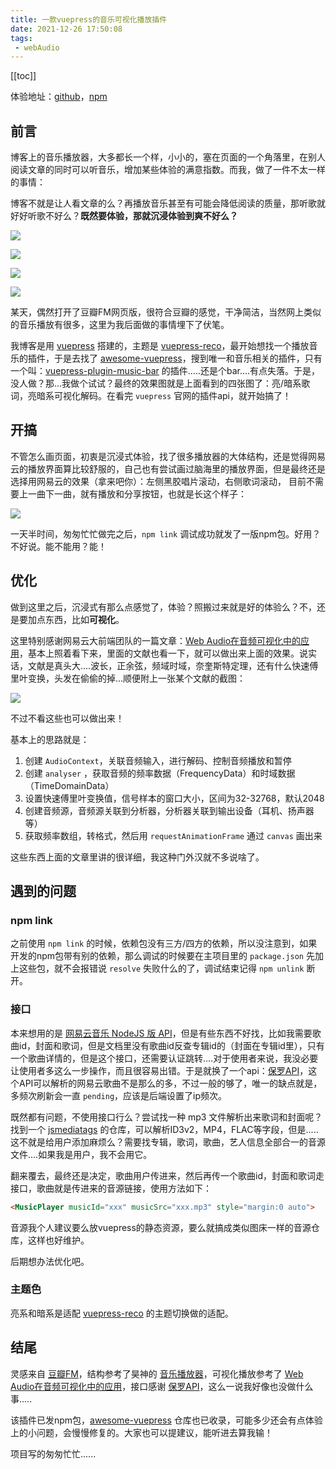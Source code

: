 ```yaml
---
title: 一款vuepress的音乐可视化播放插件
date: 2021-12-26 17:50:08
tags:
 - webAudio
---
```

[[toc]]

体验地址：[github](https://github.com/daodaolee/vuepress-plugin-awesome-musicplayer)，[npm](https://www.npmjs.com/package/vuepress-plugin-awesome-musicplayer)

 ## 前言

博客上的音乐播放器，大多都长一个样，小小的，塞在页面的一个角落里，在别人阅读文章的同时可以听音乐，增加某些体验的满意指数。而我，做了一件不太一样的事情：

博客不就是让人看文章的么？再播放音乐甚至有可能会降低阅读的质量，那听歌就好好听歌不好么？**既然要体验，那就沉浸体验到爽不好么？**

![](https://cdn.jsdelivr.net/gh/daodaolee/photobed@main/img/20211226165507.png)

![](https://cdn.jsdelivr.net/gh/daodaolee/photobed@main/img/20211226165508.png)

![](https://cdn.jsdelivr.net/gh/daodaolee/photobed@main/img/20211226165506.png)

![](https://cdn.jsdelivr.net/gh/daodaolee/photobed@main/img/20211226165509.png)

某天，偶然打开了豆瓣FM网页版，很符合豆瓣的感觉，干净简洁，当然网上类似的音乐播放有很多，这里为我后面做的事情埋下了伏笔。

我博客是用 [vuepress]() 搭建的，主题是 [vuepress-reco](https://vuepress-theme-reco.recoluan.com/views/1.x/)，最开始想找一个播放音乐的插件，于是去找了 [awesome-vuepress](https://github.com/vuepress/awesome-vuepress)，搜到唯一和音乐相关的插件，只有一个叫：[vuepress-plugin-music-bar](https://github.com/PentaTea/B-Tree.studio/tree/master/docs/.vuepress/plugin/vuepress-plugin-music-bar#vuepress-plugin-music-bar) 的插件.....还是个bar....有点失落。于是，没人做？那...我做个试试？最终的效果图就是上面看到的四张图了：亮/暗系歌词，亮暗系可视化解码。在看完 `vuepress` 官网的插件api，就开始搞了！

## 开搞

不管怎么画页面，初衷是沉浸式体验，找了很多播放器的大体结构，还是觉得网易云的播放界面算比较舒服的，自己也有尝试画过脑海里的播放界面，但是最终还是选择用网易云的效果（拿来吧你）：左侧黑胶唱片滚动，右侧歌词滚动， 目前不需要上一曲下一曲，就有播放和分享按钮，也就是长这个样子：

![](https://cdn.jsdelivr.net/gh/daodaolee/photobed@main/img/20211223183444.png)

一天半时间，匆匆忙忙做完之后，`npm link` 调试成功就发了一版npm包。好用？不好说。能不能用？能！

## 优化

做到这里之后，沉浸式有那么点感觉了，体验？照搬过来就是好的体验么？不，还是要加点东西，比如**可视化**。

这里特别感谢网易云大前端团队的一篇文章：[Web Audio在音频可视化中的应用](https://juejin.cn/post/6844903953130323976)，基本上照着看下来，里面的文献也看一下，就可以做出来上面的效果。说实话，文献是真头大....波长，正余弦，频域时域，奈奎斯特定理，还有什么快速傅里叶变换，头发在偷偷的掉...顺便附上一张某个文献的截图：

![](https://cdn.jsdelivr.net/gh/daodaolee/photobed@main/img/20211226171755.jpg)

不过不看这些也可以做出来！

基本上的思路就是：

1. 创建 `AudioContext`，关联音频输入，进行解码、控制音频播放和暂停
2. 创建 `analyser` ，获取音频的频率数据（FrequencyData）和时域数据（TimeDomainData）
3. 设置快速傅里叶变换值，信号样本的窗口大小，区间为32-32768，默认2048
4. 创建音频源，音频源关联到分析器，分析器关联到输出设备（耳机、扬声器等）
5. 获取频率数组，转格式，然后用 `requestAnimationFrame` 通过 `canvas` 画出来

这些东西上面的文章里讲的很详细，我这种门外汉就不多说啥了。

## 遇到的问题

### npm link

之前使用 `npm link` 的时候，依赖包没有三方/四方的依赖，所以没注意到，如果开发的npm包带有别的依赖，那么调试的时候要在主项目里的 `package.json` 先加上这些包，就不会报错说 `resolve` 失败什么的了，调试结束记得 `npm unlink` 断开。

### 接口

本来想用的是 [网易云音乐 NodeJS 版 API](https://binaryify.github.io/NeteaseCloudMusicApi/#/)，但是有些东西不好找，比如我需要歌曲id，封面和歌词，但是文档里没有歌曲id反查专辑id的（封面在专辑id里），只有一个歌曲详情的，但是这个接口，还需要认证跳转....对于使用者来说，我没必要让使用者多这么一步操作，而且很容易出错。于是就换了一个api：[保罗API](https://api.paugram.com/help/netease)，这个API可以解析的网易云歌曲不是那么的多，不过一般的够了，唯一的缺点就是，多频次刷新会一直 `pending`，应该是后端设置了ip频次。

既然都有问题，不使用接口行么？尝试找一种 mp3 文件解析出来歌词和封面呢？找到一个 [jsmediatags](https://github.com/aadsm/jsmediatags) 的仓库，可以解析ID3v2，MP4，FLAC等字段，但是.....这不就是给用户添加麻烦么？需要找专辑，歌词，歌曲，艺人信息全部合一的音源文件....如果我是用户，我不会用它。

翻来覆去，最终还是决定，歌曲用户传进来，然后再传一个歌曲id，封面和歌词走接口，歌曲就是传进来的音源链接，使用方法如下：

```html
<MusicPlayer musicId="xxx" musicSrc="xxx.mp3" style="margin:0 auto">
```

音源我个人建议要么放vuepress的静态资源，要么就搞成类似图床一样的音源仓库，这样也好维护。

后期想办法优化吧。

### 主题色

亮系和暗系是适配 [vuepress-reco](https://vuepress-theme-reco.recoluan.com/views/1.x/) 的主题切换做的适配。

## 结尾

灵感来自 [豆瓣FM](https://fm.douban.com/?from_=shire_top_nav)，结构参考了昊神的 [音乐播放器](https://github.com/sl1673495/vue-netease-music)，可视化播放参考了 [Web Audio在音频可视化中的应用](https://juejin.cn/post/6844903953130323976)，接口感谢 [保罗API](https://api.paugram.com/help/netease)，这么一说我好像也没做什么事.....

该插件已发npm包，[awesome-vuepress](https://github.com/vuepress/awesome-vuepress) 仓库也已收录，可能多少还会有点体验上的小问题，会慢慢修复的。大家也可以提建议，能听进去算我输！

项目写的匆匆忙忙......